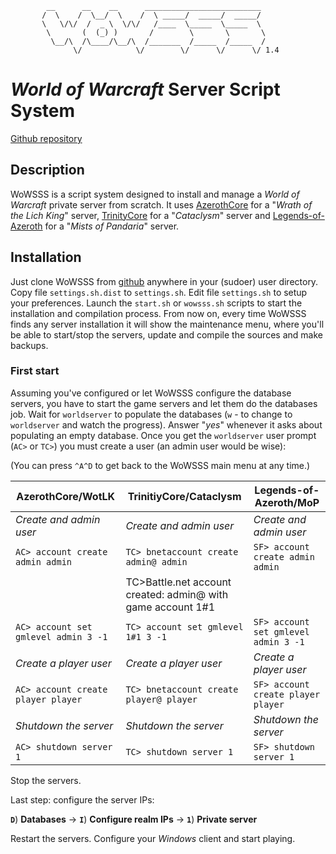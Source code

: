             __      __    __      __________________________
           /  \    /  \__/  \    /  \ _____/  _____/  _____/
           \   \/\/  /  _ \  \/\/   /____  \_____  \_____  \
            \       (  (_) )       /        \       \       \
             \__/\  /\____/\__/\  /_______  /_____  /_____  /
                  \/            \/        \/      \/      \/ 1.4

# _World of Warcraft_ Server Script System
[Github repository](https://github.com/IvanLlanas/wowsss)

## Description
WoWSSS is a script system designed to install and manage a _World of Warcraft_ private server from scratch.
It uses [AzerothCore](https://github.com/azerothcore/azerothcore-wotlk) for a "_Wrath of the Lich King_" server,
 [TrinityCore](https://github.com/The-Cataclysm-Preservation-Project/TrinityCore) for a "_Cataclysm_" server
and [Legends-of-Azeroth](https://github.com/Legends-of-Azeroth/Legends-of-Azeroth-Pandaria-5.4.8) for a "_Mists of Pandaria_" server.

## Installation
Just clone WoWSSS from [github](https://www.github.com/IvanLlanas/wowsss) anywhere in your (sudoer) user directory.
Copy file `settings.sh.dist` to `settings.sh`. Edit file `settings.sh` to setup your preferences.
Launch the `start.sh` or `wowsss.sh` scripts to start the installation and compilation process.
From now on, every time WoWSSS finds any server installation it will show the maintenance menu, where you'll be able to start/stop the servers, update and compile the sources and make backups.

### First start

Assuming you've configured or let WoWSSS configure the database servers, you have to start the game servers and let them do the databases job.
Wait for `worldserver` to populate the databases (`w` - to change to `worldserver` and watch the progress). Answer "_yes_" whenever it asks about populating an empty database.
Once you get the `worldserver` user prompt (`AC>` or `TC>`) you must create a user (an admin user would be wise):

(You can press `^A^D` to get back to the WoWSSS main menu at any time.)

| AzerothCore/WotLK                         | TrinitiyCore/Cataclysm                  | Legends-of-Azeroth/MoP |
| ------------------------------------------|-----------------------------------------| ------------------------|
| _Create and admin user_                   | _Create and admin user_                 | _Create and admin user_ |
| `AC> account create admin admin`          | `TC> bnetaccount create admin@ admin`   | `SF> account create admin admin` |
|                       | TC>Battle.net account created: admin@ with game account 1#1 |                         |
| `AC> account set gmlevel admin 3 -1`      | `TC> account set gmlevel 1#1 3 -1`      | `SF> account set gmlevel admin 3 -1` |
| _Create a player user_                    | _Create a player user_                  |  _Create a player user_ |
| `AC> account create player player`        | `TC> bnetaccount create player@ player` | `SF> account create player player` |
| _Shutdown the server_                     | _Shutdown the server_                   |  _Shutdown the server_  |
| `AC> shutdown server 1`                   | `TC> shutdown server 1`                 | `SF> shutdown server 1` |

Stop the servers.

Last step: configure the server IPs:

__`D`__) __Databases__ -> __`I`__) __Configure realm IPs__ -> __`1`__) __Private server__

Restart the servers. Configure your _Windows_ client and start playing.
